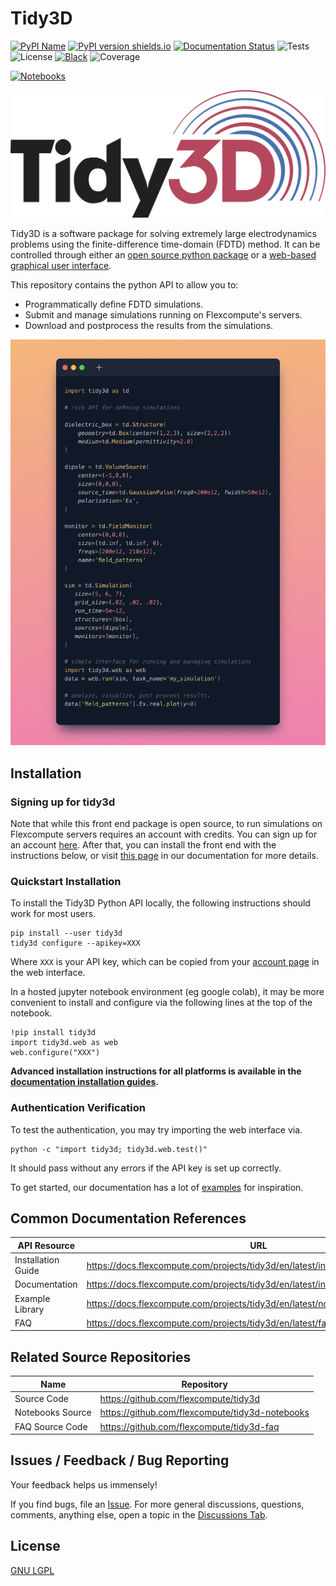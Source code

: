 # Tidy3D
[![PyPI
Name](https://img.shields.io/badge/pypi-tidy3d-blue?style=for-the-badge)](https://pypi.python.org/pypi/tidy3d)
[![PyPI version shields.io](https://img.shields.io/pypi/v/tidy3d.svg?style=for-the-badge)](https://pypi.python.org/pypi/tidy3d/)
[![Documentation Status](https://readthedocs.com/projects/flexcompute-tidy3ddocumentation/badge/?version=latest&style=for-the-badge)](https://flexcompute-tidy3ddocumentation.readthedocs-hosted.com/?badge=latest)
![Tests](https://img.shields.io/github/actions/workflow/status/flexcompute/tidy3d/run_tests.yml?style=for-the-badge)
![License](https://img.shields.io/github/license/flexcompute/tidy3d?style=for-the-badge)
[![Black](https://img.shields.io/badge/code%20style-black-000000.svg?style=for-the-badge)](https://github.com/psf/black)
![Coverage](https://img.shields.io/endpoint?url=https://gist.githubusercontent.com/daquinteroflex/4702549574741e87deaadba436218ebd/raw/tidy3d_extension.json)

[![Notebooks](https://img.shields.io/badge/Demo-Live%20notebooks-8A2BE2?style=for-the-badge)](https://github.com/flexcompute/tidy3d-notebooks)

![](https://raw.githubusercontent.com/flexcompute/tidy3d/main/img/Tidy3D-logo.svg)

Tidy3D is a software package for solving extremely large electrodynamics problems using the finite-difference time-domain (FDTD) method. It can be controlled through either an [open source python package](https://github.com/flexcompute/tidy3d) or a [web-based graphical user interface](https://tidy3d.simulation.cloud).

This repository contains the python API to allow you to:

* Programmatically define FDTD simulations.
* Submit and manage simulations running on Flexcompute's servers.
* Download and postprocess the results from the simulations.


![](https://raw.githubusercontent.com/flexcompute/tidy3d/main/img/snippet.png)

## Installation

### Signing up for tidy3d

Note that while this front end package is open source, to run simulations on Flexcompute servers requires an account with credits.
You can sign up for an account [here](https://tidy3d.simulation.cloud/signup).
After that, you can install the front end with the instructions below, or visit [this page](https://docs.flexcompute.com/projects/tidy3d/en/stable/install.html) in our documentation for more details.

### Quickstart Installation

To install the Tidy3D Python API locally, the following instructions should work for most users.

```
pip install --user tidy3d
tidy3d configure --apikey=XXX
```

Where `XXX` is your API key, which can be copied from your [account page](https://tidy3d.simulation.cloud/account) in the web interface.

In a hosted jupyter notebook environment (eg google colab), it may be more convenient to install and configure via the following lines at the top of the notebook.

```
!pip install tidy3d
import tidy3d.web as web
web.configure("XXX")
```

**Advanced installation instructions for all platforms is available in the [documentation installation guides](https://docs.flexcompute.com/projects/tidy3d/en/latest/install.html).**

### Authentication Verification

To test the authentication, you may try importing the web interface via.

```
python -c "import tidy3d; tidy3d.web.test()"
```

It should pass without any errors if the API key is set up correctly.

To get started, our documentation has a lot of [examples](https://docs.flexcompute.com/projects/tidy3d/en/latest/notebooks/index.html) for inspiration.

## Common Documentation References

| API Resource       | URL                                                                              |
|--------------------|----------------------------------------------------------------------------------|
| Installation Guide | https://docs.flexcompute.com/projects/tidy3d/en/latest/install.html              |
| Documentation      | https://docs.flexcompute.com/projects/tidy3d/en/latest/index.html                |
| Example Library    | https://docs.flexcompute.com/projects/tidy3d/en/latest/notebooks/docs/index.html |
| FAQ                | https://docs.flexcompute.com/projects/tidy3d/en/latest/faq/docs/index.html       |


## Related Source Repositories

| Name              | Repository                                      |
|-------------------|-------------------------------------------------|
| Source Code       | https://github.com/flexcompute/tidy3d           |
| Notebooks Source  | https://github.com/flexcompute/tidy3d-notebooks |
| FAQ Source Code   | https://github.com/flexcompute/tidy3d-faq       |


## Issues / Feedback / Bug Reporting

Your feedback helps us immensely!

If you find bugs, file an [Issue](https://github.com/flexcompute/tidy3d/issues).
For more general discussions, questions, comments, anything else, open a topic in the [Discussions Tab](https://github.com/flexcompute/tidy3d/discussions).

## License

[GNU LGPL](https://github.com/flexcompute/tidy3d/blob/main/LICENSE)
